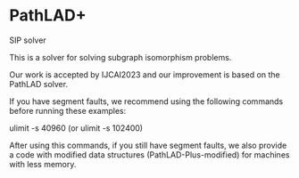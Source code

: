 # PathLAD+
SIP solver

This is a solver for solving subgraph isomorphism problems.

Our work is accepted by IJCAI2023 and our improvement is based on the PathLAD solver.



If you have segment faults, we recommend using the following commands before running these examples:

ulimit -s 40960 (or ulimit -s 102400)

After using this commands, if you still have segment faults, we also provide a code with modified data structures (PathLAD-Plus-modified) for machines with less memory.
